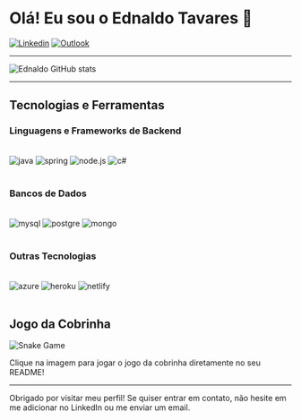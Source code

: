 # Olá! Eu sou o Ednaldo Tavares 🧶

[![Linkedin](https://img.shields.io/badge/LinkedIn-0077B5?style=for-the-badge&logo=linkedin&logoColor=white)](https://www.linkedin.com/in/ednaldo-tavares-1b082413b/)
[![Outlook](https://img.shields.io/badge/Microsoft_Outlook-0078D4?style=for-the-badge&logo=microsoft-outlook&logoColor=white)](https://outlook.live.com/mail/0/)

---

![Ednaldo GitHub stats](https://github-readme-stats.vercel.app/api?username=Miguelito2926&show_icons=true&theme=tokyonight)

---

## Tecnologias e Ferramentas

### Linguagens e Frameworks de Backend

<div style="display: inline_block"><br>
  <img align="center" alt="java" src="https://img.shields.io/badge/Java-ED8B00?style=for-the-badge&logo=java&logoColor=white">
  <img align="center" alt="spring" src="https://img.shields.io/badge/Spring-6DB33F?style=for-the-badge&logo=spring&logoColor=white">
  <img align="center" alt="node.js" src="https://img.shields.io/badge/Node.js-43853D?style=for-the-badge&logo=node.js&logoColor=white">
  <img align="center" alt="c#" src="https://img.shields.io/badge/C%23-239120?style=for-the-badge&logo=c-sharp&logoColor=white">
</div>

<br>

### Bancos de Dados

<div style="display: inline_block"><br>
  <img align="center" alt="mysql" src="https://img.shields.io/badge/MySQL-00000F?style=for-the-badge&logo=mysql&logoColor=white">
  <img align="center" alt="postgre" src="https://img.shields.io/badge/PostgreSQL-316192?style=for-the-badge&logo=postgresql&logoColor=white">
  <img align="center" alt="mongo" src="https://img.shields.io/badge/MongoDB-4EA94B?style=for-the-badge&logo=mongodb&logoColor=white">
</div>

<br>

### Outras Tecnologias

<div style="display: inline_block"><br>
  <img align="center" alt="azure" src="https://img.shields.io/badge/Microsoft_Azure-0089D6?style=for-the-badge&logo=microsoft-azure&logoColor=white">
  <img align="center" alt="heroku" src="https://img.shields.io/badge/Heroku-430098?style=for-the-badge&logo=heroku&logoColor=white">
  <img align="center" alt="netlify" src="https://img.shields.io/badge/Netlify-00C7B7?style=for-the-badge&logo=netlify&logoColor=white">
</div>

<br>

## Jogo da Cobrinha

![Snake Game](https://github.com/Miguelito2926/Miguelito2926/raw/main/snake-game.gif)

Clique na imagem para jogar o jogo da cobrinha diretamente no seu README!

---

Obrigado por visitar meu perfil! Se quiser entrar em contato, não hesite em me adicionar no LinkedIn ou me enviar um email.
